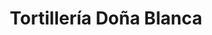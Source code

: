 ---
title: "Tortillería Doña Blanca"
url: /san-andres-cholula/tortilleria-dona-blanca/
shop: Allgemein
---